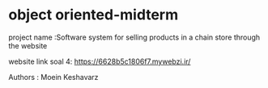 # object oriented-midterm
project name :Software system for selling products in a chain store through the website

website link soal 4:
https://6628b5c1806f7.mywebzi.ir/

Authors : Moein Keshavarz


